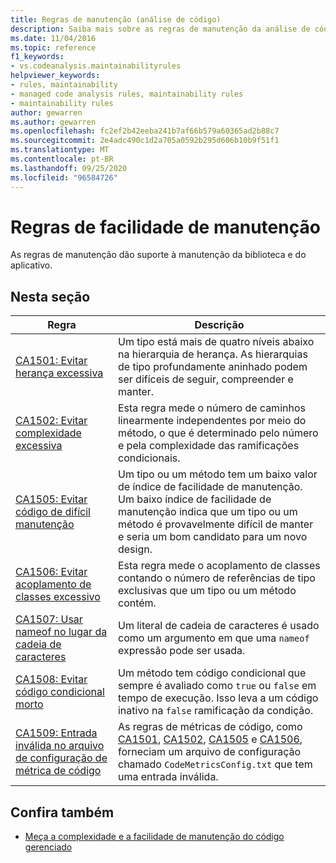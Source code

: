 ```yaml
---
title: Regras de manutenção (análise de código)
description: Saiba mais sobre as regras de manutenção da análise de código.
ms.date: 11/04/2016
ms.topic: reference
f1_keywords:
- vs.codeanalysis.maintainabilityrules
helpviewer_keywords:
- rules, maintainability
- managed code analysis rules, maintainability rules
- maintainability rules
author: gewarren
ms.author: gewarren
ms.openlocfilehash: fc2ef2b42eeba241b7af66b579a60365ad2b88c7
ms.sourcegitcommit: 2e4adc490c1d2a705a0592b295d606b10b9f51f1
ms.translationtype: MT
ms.contentlocale: pt-BR
ms.lasthandoff: 09/25/2020
ms.locfileid: "96584726"
---
```

# <a name="maintainability-rules"></a>Regras de facilidade de manutenção

As regras de manutenção dão suporte à manutenção da biblioteca e do aplicativo.

## <a name="in-this-section"></a>Nesta seção

| Regra | Descrição |
|-----------|-----------------------------------|
| [CA1501: Evitar herança excessiva](ca1501.md) | Um tipo está mais de quatro níveis abaixo na hierarquia de herança. As hierarquias de tipo profundamente aninhado podem ser difíceis de seguir, compreender e manter. |
| [CA1502: Evitar complexidade excessiva](ca1502.md) | Esta regra mede o número de caminhos linearmente independentes por meio do método, o que é determinado pelo número e pela complexidade das ramificações condicionais. |
| [CA1505: Evitar código de difícil manutenção](ca1505.md) | Um tipo ou um método tem um baixo valor de índice de facilidade de manutenção. Um baixo índice de facilidade de manutenção indica que um tipo ou um método é provavelmente difícil de manter e seria um bom candidato para um novo design. |
| [CA1506: Evitar acoplamento de classes excessivo](ca1506.md) | Esta regra mede o acoplamento de classes contando o número de referências de tipo exclusivas que um tipo ou um método contém. |
| [CA1507: Usar nameof no lugar da cadeia de caracteres](ca1507.md) | Um literal de cadeia de caracteres é usado como um argumento em que uma `nameof` expressão pode ser usada. |
| [CA1508: Evitar código condicional morto](ca1508.md) | Um método tem código condicional que sempre é avaliado como `true` ou `false` em tempo de execução. Isso leva a um código inativo na `false` ramificação da condição. |
| [CA1509: Entrada inválida no arquivo de configuração de métrica de código](ca1509.md) | As regras de métricas de código, como [CA1501](ca1501.md), [CA1502](ca1502.md), [CA1505](ca1505.md) e [CA1506](ca1506.md), forneciam um arquivo de configuração chamado `CodeMetricsConfig.txt` que tem uma entrada inválida. |

## <a name="see-also"></a>Confira também

- [Meça a complexidade e a facilidade de manutenção do código gerenciado](/visualstudio/code-quality/code-metrics-values)
